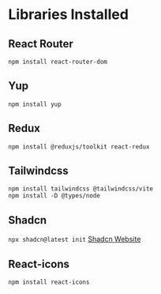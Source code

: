 # Libraries Installed

## React Router
`npm install react-router-dom`

## Yup
`npm install yup`
<br />

## Redux
`npm install @reduxjs/toolkit react-redux`

## Tailwindcss
`npm install tailwindcss @tailwindcss/vite`
<br />
`npm install -D @types/node`
<br />

## Shadcn
`npx shadcn@latest init`
[Shadcn Website](https://ui.shadcn.com/docs/components)

## React-icons
`npm install react-icons`

